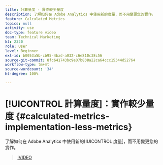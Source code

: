 ```yaml
---
title: 計算量度 - 實作較少量度
description: 了解如何在 Adobe Analytics 中使用新的度量，而不用變更您的實作。
feature: Calculated Metrics
topics: null
activity: use
doc-type: feature video
team: Technical Marketing
kt: 2320
role: User
level: Beginner
exl-id: b0053a5b-cb95-4bad-a032-c6e810c38c56
source-git-commit: 8fc641743bc9e07b838a22ca64ccc15344d52764
workflow-type: tm+mt
source-wordcount: '34'
ht-degree: 100%

---
```


# [!UICONTROL 計算量度]：實作較少量度 {#calculated-metrics-implementation-less-metrics}

了解如何在 Adobe Analytics 中使用新的[!UICONTROL 度量]，而不用變更您的實作。

>[!VIDEO](https://video.tv.adobe.com/v/25407/?quality=12&learn=on)
